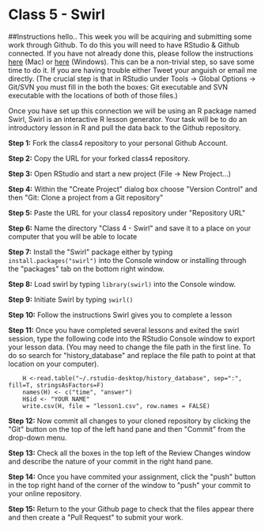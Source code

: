 # Class 5 - Swirl

##Instructions
hello..
This week you will be acquiring and submitting some work through Github. To do this you will need to have RStudio & Github connected. If you have not already done this, please follow the instructions [here](http://www.molecularecologist.com/2013/11/using-github-with-r-and-rstudio/) (Mac) or [here](http://www.r-bloggers.com/rstudio-and-github/) (Windows). This can be a non-trivial step, so save some time to do it. If you are having trouble either Tweet your anguish or email me directly. (The crucial step is that in RStudio under Tools -> Global Options -> Git/SVN you must fill in the both the boxes: Git executable and SVN executable with the locations of both of those files.)

Once you have set up this connection we will be using an R package named Swirl, Swirl is an interactive R lesson generator. Your task will be to do an introductory lesson in R and pull the data back to the Github repository.


**Step 1:** Fork the class4 repository to your personal Github Account.

**Step 2:** Copy the URL for your forked class4 repository.

**Step 3:** Open RStudio and start a new project (File -> New Project...)

**Step 4:** Within the "Create Project" dialog box choose "Version Control" and then "Git: Clone a project from a Git repository"

**Step 5:** Paste the URL for your class4 repository under "Repository URL"

**Step 6:** Name the directory "Class 4 - Swirl" and save it to a place on your computer that you will be able to locate

**Step 7:** Install the "Swirl" package either by typing `install.packages("swirl")` into the Console window or installing through the "packages" tab on the bottom right window.

**Step 8:** Load swirl by typing `library(swirl)` into the Console window.

**Step 9:** Initiate Swirl by typing `swirl()`

**Step 10:** Follow the instructions Swirl gives you to complete a lesson

**Step 11:** Once you have completed several lessons and exited the swirl session, type the following code into the RStudio Console window to export your lesson data. (You may need to change the file path in the first line. To do so search for "history_database" and replace the file path to point at that location on your computer).

        H <-read.table("~/.rstudio-desktop/history_database", sep=":", fill=T, stringsAsFactors=F) 
        names(H) <- c("time", "answer")
        H$id <- "YOUR NAME"
        write.csv(H, file = "lesson1.csv", row.names = FALSE)

**Step 12:** Now commit all changes to your cloned repository by clicking the "Git" button on the top of the left hand pane and then "Commit" from the drop-down menu.

**Step 13:** Check all the boxes in the top left of the Review Changes window and describe the nature of your commit in the right hand pane.

**Step 14:** Once you have commited your assignment, click the "push" button in the top right hand of the corner of the window to "push" your commit to your online repository.

**Step 15:** Return to the your Github page to check that the files appear there and then create a "Pull Request" to submit your work.


        
